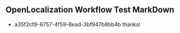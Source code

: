 ## OpenLocalization Workflow Test MarkDown
* a35f2cf9-8757-4f59-8ead-3bf947b8bb4b 
thanks!<!--HONumber=Mar16_HO2-->
